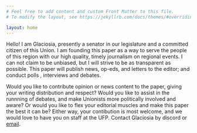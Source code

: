 ```yaml
---
# Feel free to add content and custom Front Matter to this file.
# To modify the layout, see https://jekyllrb.com/docs/themes/#overriding-theme-defaults

layout: home
---
```

Hello! I am Glaciosia, presently a senator in our legislature and a committed citizen of this Union. I am founding this paper as a way to serve the people of this region with our high quality, timely journalism on regional events. I can not claim to be unbiased, but I will strive to be as transparent as possible. This paper will publish news, op-eds, and letters to the editor; and conduct polls , interviews and debates.

Would you like to contribute opinion or news content to the paper, giving your writing distribution and respect? Would you like to assist in the runnning of debates, and make Unionists more politically involved and aware? Or would you like to flex your editorial muscles and make this paper the best it can be? Either way, your contibution is most welcome, and we would love to have you on staff at the UFP. Contact Glaciosia by discord or [email](join@unionfreepress.ga).

